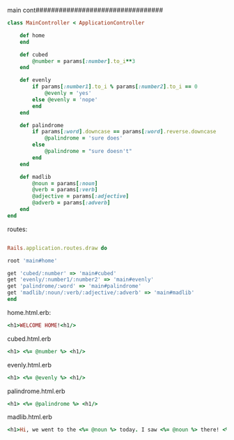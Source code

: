 main cont#################################
```ruby
class MainController < ApplicationController

    def home
    end

    def cubed
        @number = params[:number].to_i**3
    end

    def evenly
        if params[:number1].to_i % params[:number2].to_i == 0 
            @evenly = 'yes'
        else @evenly = 'nope'
        end
    end

    def palindrome 
        if params[:word].downcase == params[:word].reverse.downcase
            @palindrome = 'sure does'
        else
            @palindrome = "sure doesn't"
        end
    end

    def madlib
        @noun = params[:noun]
        @verb = params[:verb]
        @adjective = params[:adjective]
        @adverb = params[:adverb]
    end
end
```



routes: 
```ruby

Rails.application.routes.draw do

root 'main#home'

get 'cubed/:number' => 'main#cubed'
get 'evenly/:number1/:number2' => 'main#evenly'
get 'palindrome/:word' => 'main#palindrome'
get 'madlib/:noun/:verb/:adjective/:adverb' => 'main#madlib'
end

```

home.html.erb:
```ruby
<h1>WELCOME HOME!<h1/>
```

cubed.html.erb
```ruby 
<h1> <%= @number %> <h1/>
```

evenly.html.erb
```ruby
<h1> <%= @evenly %> <h1/>
```

palindrome.html.erb
```ruby
<h1> <%= @palindrome %> <h1/>
```

madlib.html.erb
```ruby
<h1>Hi, we went to the <%= @noun %> today. I saw <%= @noun %> there! <%= @noun %> was very <%= @adjective %>, so I <%= @verb %>. Then I left <%= @adverb %> to my car. <h1/>

```




